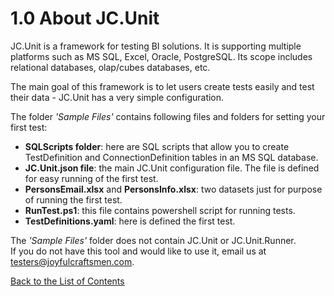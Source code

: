 # 1.0 About JC.Unit

JC.Unit is a framework for testing BI solutions. It is supporting
multiple platforms such as MS SQL, Excel, Oracle, PostgreSQL. Its scope
includes relational databases, olap/cubes databases, etc.

The main goal of this framework is to let users create tests easily and
test their data - JC.Unit has a very simple configuration.

The folder *'Sample Files'* contains following files and folders for setting your first test:
- **SQLScripts folder**: here are SQL scripts that allow you to create TestDefinition and ConnectionDefinition tables in an MS SQL database.  
- **JC.Unit.json file**: the main JC.Unit configuration file. The file is defined for easy running of the first test.  
- **PersonsEmail.xlsx** and **PersonsInfo.xlsx**: two datasets just for purpose of running the first test.  
- **RunTest.ps1**: this file contains powershell script for running tests.  
- **TestDefinitions.yaml**: here is defined the first test.  

The *'Sample Files'* folder does not contain JC.Unit or JC.Unit.Runner.  
If you do not have this tool and would like to use it, email us at testers@joyfulcraftsmen.com.

[Back to the List of Contents](0.&#32;List&#32;of&#32;Contents.md)  
